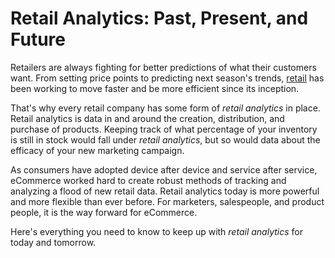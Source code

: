 # Retail Analytics: Past, Present, and Future

Retailers are always fighting for better predictions of what their customers want. From setting price points to predicting next season's trends, [retail](https://auth0.com/retail) has been working to move faster and be more efficient since its inception.

That's why every retail company has some form of *retail analytics* in place. Retail analytics is data in and around the creation, distribution, and purchase of products. Keeping track of what percentage of your inventory is still in stock would fall under *retail analytics*, but so would data about the efficacy of your new marketing campaign. 

As consumers have adopted device after device and service after service, eCommerce worked hard to create robust methods of tracking and analyzing a flood of new retail data. Retail analytics today is more powerful and more flexible than ever before. For marketers, salespeople, and product people, it is the way forward for eCommerce.

Here's everything you need to know to keep up with *retail analytics* for today and tomorrow. 
